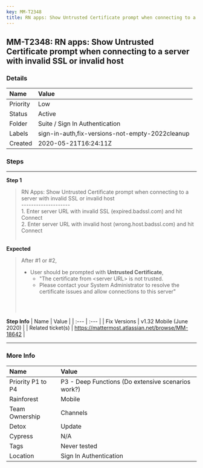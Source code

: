 ```yaml
---
key: MM-T2348
title: RN apps: Show Untrusted Certificate prompt when connecting to a server with invalid SSL or invalid host
---
```


## MM-T2348: RN apps: Show Untrusted Certificate prompt when connecting to a server with invalid SSL or invalid host

### Details

| Name     | Value                                           |
| :------- | :---------------------------------------------- |
| Priority | Low                                             |
| Status   | Active                                          |
| Folder   | Suite / Sign In Authentication                  |
| Labels   | sign-in-auth,fix-versions-not-empty-2022cleanup |
| Created  | 2020-05-21T16:24:11Z                            |

### Steps

<hr/>

**Step 1**

> <article>RN Apps: Show Untrusted Certificate prompt when connecting to a server with invalid SSL or invalid host<br>--------------------<br>1. Enter server URL with invalid SSL (expired.badssl.com) and hit Connect<br>2. Enter server URL with invalid host (wrong.host.badssl.com) and hit Connect<br><br></article>

**Expected**

> <article>After #1 or #2,<ul><li>User should be prompted with <strong>Untrusted Certificate</strong>,<ul><li>"The certificate from &lt;server URL&gt; is not trusted.</li><li>Please contact your System Administrator to resolve the certificate issues and allow connections to this server"</li></ul></li></ul><br><br></article>

**Step Info**
| Name | Value |
| :--- | :--- |
| Fix Versions | v1.32 Mobile (June 2020) |
| Related ticket(s) | <a href="https://mattermost.atlassian.net/browse/MM-18642">https://mattermost.atlassian.net/browse/MM-18642</a> |

<hr/>

### More Info

| Name              | Value                                              |
| :---------------- | :------------------------------------------------- |
| Priority P1 to P4 | P3 - Deep Functions (Do extensive scenarios work?) |
| Rainforest        | Mobile                                             |
| Team Ownership    | Channels                                           |
| Detox             | Update                                             |
| Cypress           | N/A                                                |
| Tags              | Never tested                                       |
| Location          | Sign In Authentication                             |
